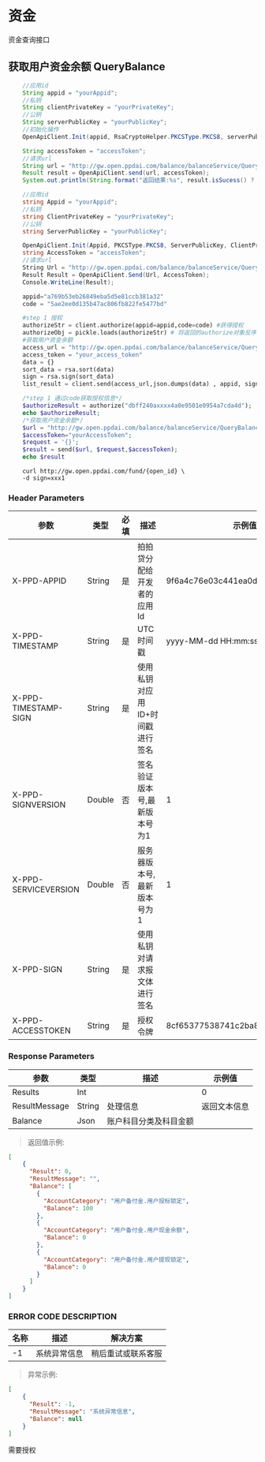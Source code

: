 # 资金
资金查询接口

## 获取用户资金余额 QueryBalance

```java
    //应用id
    String appid = "yourAppid";
    //私钥
    String clientPrivateKey = "yourPrivateKey";
    //公钥
    String serverPublicKey = "yourPublicKey";
    //初始化操作
    OpenApiClient.Init(appid, RsaCryptoHelper.PKCSType.PKCS8, serverPublicKey, clientPrivateKey);

    String accessToken = "accessToken";
    //请求url
    String url = "http://gw.open.ppdai.com/balance/balanceService/QueryBalance";
    Result result = OpenApiClient.send(url, accessToken);
    System.out.println(String.format("返回结果:%s", result.isSucess() ? result.getContext() : result.getErrorMessage()));

```

```csharp
    //应用id
    string Appid = "yourAppid";
    //私钥
    string ClientPrivateKey = "yourPrivateKey";
    //公钥
    string ServerPublicKey = "yourPublicKey";

    OpenApiClient.Init(Appid, PKCSType.PKCS8, ServerPublicKey, ClientPrivateKey);
    string AccessToken = "accessToken";
    //请求url
    String Url = "http://gw.open.ppdai.com/balance/balanceService/QueryBalance";
    Result Result = OpenApiClient.Send(Url, AccessToken);
    Console.WriteLine(Result);
```

```python
    appid="a769b53eb26849eba5d5e81ccb381a32"
    code = "5ae2ee0d135b47ac806fb822fe5477bd"

    #step 1 授权
    authorizeStr = client.authorize(appid=appid,code=code) #获得授权
    authorizeObj = pickle.loads(authorizeStr) # 将返回的authorize对象反序列化成对象，成功得到 OpenID、AccessToken、RefreshToken、ExpiresIn
    #获取用户资金余额
    access_url = "http://gw.open.ppdai.com/balance/balanceService/QueryBalance"
    access_token = "your_access_token"
    data = {}
    sort_data = rsa.sort(data)
    sign = rsa.sign(sort_data)
    list_result = client.send(access_url,json.dumps(data) , appid, sign,access_token)

```

```php
    /*step 1 通过code获取授权信息*/
    $authorizeResult = authorize("dbff240axxxx4a0e9501e0954a7cda4d");
    echo $authorizeResult;
    /*获取用户资金余额*/
    $url = "http://gw.open.ppdai.com/balance/balanceService/QueryBalance";
    $accessToken="yourAccessToken";
    $request = '{}';
    $result = send($url, $request,$accessToken);
    echo $result
```

```shell
    curl http://gw.open.ppdai.com/fund/{open_id} \
    -d sign=xxx1
```

### Header Parameters

参数 | 类型 | 必填 | 描述| 示例值
--------- | ------- | -----------|---------|-------
X-PPD-APPID|	String|	是	|拍拍贷分配给开发者的应用Id	|9f6a4c76e03c441ea0d3b8ff238311a0
X-PPD-TIMESTAMP	|String|	是|	UTC时间戳	|yyyy-MM-dd HH:mm:ss
X-PPD-TIMESTAMP-SIGN	|String	|是	|使用私钥对应用ID+时间戳进行签名|
X-PPD-SIGNVERSION|	Double|	否|	签名验证版本号,最新版本号为1	|1
X-PPD-SERVICEVERSION	|Double|	否|	服务器版本号,最新版本号为1|	1
X-PPD-SIGN	|String	|是	|使用私钥对请求报文体进行签名|
X-PPD-ACCESSTOKEN|	String	|是|	授权令牌|	8cf65377538741c2ba8add2615a22299


### Response Parameters
参数 | 类型 | 描述| 示例值
--------- |  -----------|---------|-------
Results	|Int	|	|0
ResultMessage|	String	|处理信息	|返回文本信息
Balance|	Json	|账户科目分类及科目金额

> 返回值示例:

```json
[
    {
      "Result": 0,
      "ResultMessage": "",
      "Balance": [
        {
          "AccountCategory": "用户备付金.用户投标锁定",
          "Balance": 100
        },
        {
          "AccountCategory": "用户备付金.用户现金余额",
          "Balance": 0
        },
        {
          "AccountCategory": "用户备付金.用户提现锁定",
          "Balance": 0
        }
      ]
    }
]
```

### ERROR CODE DESCRIPTION
名称|	描述|	解决方案
--------- | ------- | -----------
-1	|系统异常信息	|稍后重试或联系客服
> 异常示例:

```json
[
    {
      "Result": -1,
      "ResultMessage": "系统异常信息",
      "Balance": null
    }
]
```

<aside class="notice">需要授权</aside>